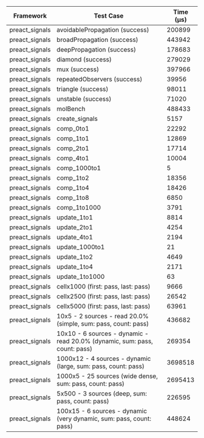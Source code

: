 | Framework | Test Case | Time (μs) |
| --- | --- | --- |
| preact_signals | avoidablePropagation (success) | 200899 |
| preact_signals | broadPropagation (success) | 443942 |
| preact_signals | deepPropagation (success) | 178683 |
| preact_signals | diamond (success) | 279029 |
| preact_signals | mux (success) | 397966 |
| preact_signals | repeatedObservers (success) | 39956 |
| preact_signals | triangle (success) | 98011 |
| preact_signals | unstable (success) | 71020 |
| preact_signals | molBench | 488433 |
| preact_signals | create_signals | 5157 |
| preact_signals | comp_0to1 | 22292 |
| preact_signals | comp_1to1 | 12869 |
| preact_signals | comp_2to1 | 17714 |
| preact_signals | comp_4to1 | 10004 |
| preact_signals | comp_1000to1 | 5 |
| preact_signals | comp_1to2 | 18356 |
| preact_signals | comp_1to4 | 18426 |
| preact_signals | comp_1to8 | 6850 |
| preact_signals | comp_1to1000 | 3791 |
| preact_signals | update_1to1 | 8814 |
| preact_signals | update_2to1 | 4254 |
| preact_signals | update_4to1 | 2194 |
| preact_signals | update_1000to1 | 21 |
| preact_signals | update_1to2 | 4649 |
| preact_signals | update_1to4 | 2171 |
| preact_signals | update_1to1000 | 63 |
| preact_signals | cellx1000 (first: pass, last: pass) | 9666 |
| preact_signals | cellx2500 (first: pass, last: pass) | 26542 |
| preact_signals | cellx5000 (first: pass, last: pass) | 63961 |
| preact_signals | 10x5 - 2 sources - read 20.0% (simple, sum: pass, count: pass) | 436682 |
| preact_signals | 10x10 - 6 sources - dynamic - read 20.0% (dynamic, sum: pass, count: pass) | 269354 |
| preact_signals | 1000x12 - 4 sources - dynamic (large, sum: pass, count: pass) | 3698518 |
| preact_signals | 1000x5 - 25 sources (wide dense, sum: pass, count: pass) | 2695413 |
| preact_signals | 5x500 - 3 sources (deep, sum: pass, count: pass) | 226595 |
| preact_signals | 100x15 - 6 sources - dynamic (very dynamic, sum: pass, count: pass) | 448624 |
